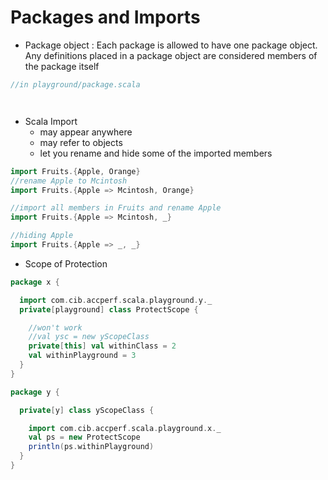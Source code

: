 # Packages and Imports

+   Package object : Each package is allowed to have one package object. Any definitions placed in a package object are considered members of the package itself

```scala
//in playground/package.scala




```

+   Scala Import
    *   may appear anywhere
    *   may refer to objects
    *   let you rename and hide some of the imported members

```scala
import Fruits.{Apple, Orange}
//rename Apple to Mcintosh
import Fruits.{Apple => Mcintosh, Orange}

//import all members in Fruits and rename Apple
import Fruits.{Apple => Mcintosh, _}

//hiding Apple
import Fruits.{Apple => _, _}

```


+   Scope of Protection

```scala
package x {

  import com.cib.accperf.scala.playground.y._
  private[playground] class ProtectScope {

    //won't work
    //val ysc = new yScopeClass
    private[this] val withinClass = 2
    val withinPlayground = 3
  }
}

package y {

  private[y] class yScopeClass {

    import com.cib.accperf.scala.playground.x._
    val ps = new ProtectScope
    println(ps.withinPlayground)
  }
}

```